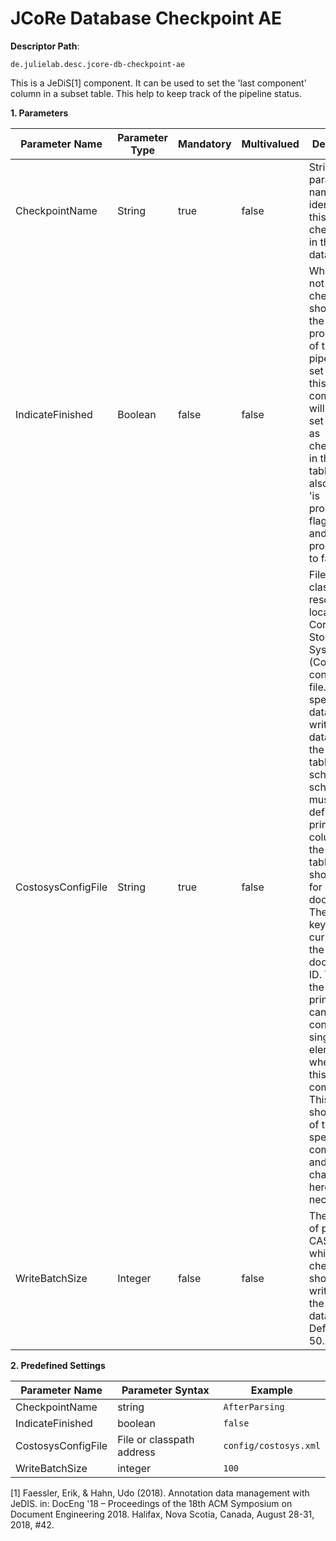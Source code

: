 # JCoRe Database Checkpoint AE

**Descriptor Path**:
```
de.julielab.desc.jcore-db-checkpoint-ae
```

This is a JeDiS[1] component. It can be used to set the 'last component' column in a subset table. This help to keep track of the pipeline status.



**1. Parameters**

| Parameter Name | Parameter Type | Mandatory | Multivalued | Description |
|----------------|----------------|-----------|-------------|-------------|
| CheckpointName | String | true | false | String parameter. A name that identifies this checkpoint in the database. |
| IndicateFinished | Boolean | false | false | Whether or not the checkpoint should mark the end of processing of the pipeline. If set to true, this component will not only set its name as checkpoint in the subset table but also set the 'is processed' flag to true and the 'is in process' flag to false. |
| CostosysConfigFile | String | true | false | File path or classpath resource location of a Corpus Storage System (CoStoSys) configuration file. This file specifies the database to write the XMI data into and the data table schema. This schema must at least define the primary key columns that the storage tables should have for each document. The primary key is currently just the document ID. Thus, at the moment, primary keys can only consist of a single element when using this component. This is a shortcoming of this specific component and must be changed here, if necessary. |
| WriteBatchSize | Integer | false | false | The number of processed CASes after which the checkpoint should be written into the database. Defaults to 50. |


**2. Predefined Settings**

| Parameter Name | Parameter Syntax | Example |
|----------------|------------------|---------|
| CheckpointName | string | `AfterParsing` |
| IndicateFinished | boolean | `false` |
| CostosysConfigFile | File or classpath address | `config/costosys.xml` |
| WriteBatchSize | integer | `100` |


[1] Faessler, Erik, & Hahn, Udo (2018). Annotation data management with JeDIS. in: DocEng '18 – Proceedings of the 18th ACM Symposium on Document Engineering 2018. Halifax, Nova Scotia, Canada, August 28-31, 2018, #42.
